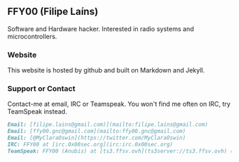 ## FFY00 (Filipe Laíns)

Software and Hardware hacker. Interested in radio systems and microcontrollers.

### Website

This website is hosted by github and built on Markdown and Jekyll.

### Support or Contact

Contact-me at email, IRC or Teamspeak. You won't find me often on IRC, try TeamSpeak instead.
```markdown
Email: [filipe.lains@gmail.com)](mailto:filipe.lains@gmail.com)
Email: [ffy00.gnc@gmail.com](mailto:ffy00.gnc@gmail.com)
Email: [@MyClaraOswin](https://twitter.com/MyClaraOswin)
IRC: FFY00 at [irc.0x00sec.org](irc:irc.0x00sec.org)
TeamSpeak: FFY00 (Anubis) at [ts3.ffsv.ovh](ts3server://ts3.ffsv.ovh) (Usual Channel: Weed Lovers [By Madnezk] > 3,4,5-trimetoxifeniletilamina)
```
